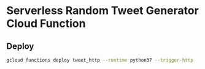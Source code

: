 # Serverless Random Tweet Generator Cloud Function

## Deploy

```sh
gcloud functions deploy tweet_http --runtime python37 --trigger-http
```
